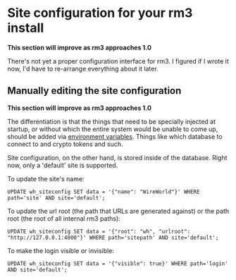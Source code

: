 Site configuration for your rm3 install
=======================================

**This section will improve as rm3 approaches 1.0**

There's not yet a proper configuration interface for rm3.  I figured if I wrote it now, I'd have to re-arrange everything about it later.

Manually editing the site configuration
---------------------------------------

**This section will improve as rm3 approaches 1.0**

The differentiation is that the things that need to be specially injected at startup, or without which the entire system would be unable to come up, should be added via [environment variables](env.md).  Things like which database to connect to and crypto tokens and such.

Site configuration, on the other hand, is stored inside of the database.  Right now, only a 'default' site is supported.

To update the site's name:
```
UPDATE wh_siteconfig SET data = '{"name": "WireWorld"}' WHERE path='site' AND site='default';
```

To update the url root (the path that URLs are generated against) or the path root (the root of all internal rm3 paths):

```
UPDATE wh_siteconfig SET data = '{"root": "wh", "urlroot": "http://127.0.0.1:4000"}' WHERE path='sitepath' AND site='default';
```

To make the login visible or invisible:
```
UPDATE wh_siteconfig SET data = '{"visible": true}' WHERE path='login' AND site='default';
```